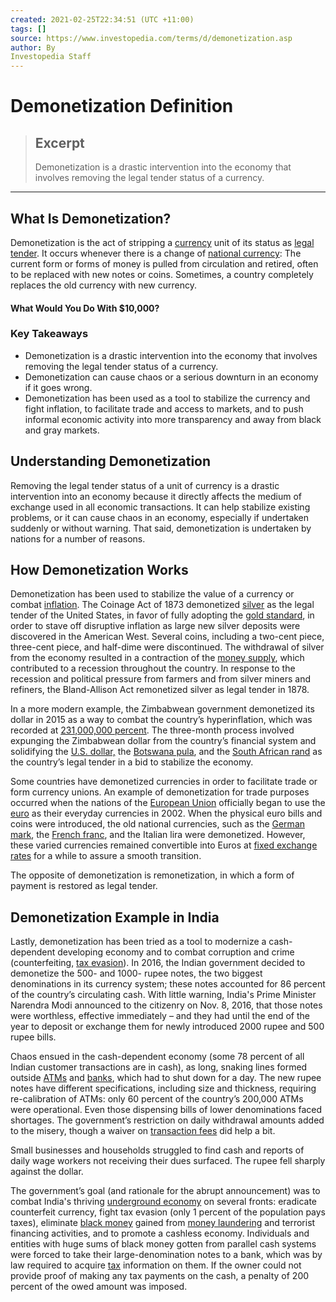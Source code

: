 ```yaml
---
created: 2021-02-25T22:34:51 (UTC +11:00)
tags: []
source: https://www.investopedia.com/terms/d/demonetization.asp
author: By
Investopedia Staff
---
```


# Demonetization Definition

> ## Excerpt
> Demonetization is a drastic intervention into the economy that involves removing the legal tender status of a currency.

---
## What Is Demonetization?

Demonetization is the act of stripping a [currency](https://www.investopedia.com/terms/c/currency.asp) unit of its status as [legal tender](https://www.investopedia.com/terms/l/legal-tender.asp). It occurs whenever there is a change of [national currency](https://www.investopedia.com/terms/n/national-currency.asp): The current form or forms of money is pulled from circulation and retired, often to be replaced with new notes or coins. Sometimes, a country completely replaces the old currency with new currency.

#### What Would You Do With $10,000?

### Key Takeaways

-   Demonetization is a drastic intervention into the economy that involves removing the legal tender status of a currency.
-   Demonetization can cause chaos or a serious downturn in an economy if it goes wrong.
-   Demonetization has been used as a tool to stabilize the currency and fight inflation, to facilitate trade and access to markets, and to push informal economic activity into more transparency and away from black and gray markets.

## Understanding Demonetization

Removing the legal tender status of a unit of currency is a drastic intervention into an economy because it directly affects the medium of exchange used in all economic transactions. It can help stabilize existing problems, or it can cause chaos in an economy, especially if undertaken suddenly or without warning. That said, demonetization is undertaken by nations for a number of reasons.

## How Demonetization Works

Demonetization has been used to stabilize the value of a currency or combat [inflation](https://www.investopedia.com/terms/i/inflation.asp). The Coinage Act of 1873 demonetized [silver](https://www.investopedia.com/terms/s/silver.asp) as the legal tender of the United States, in favor of fully adopting the [gold standard](https://www.investopedia.com/terms/g/goldstandard.asp), in order to stave off disruptive inflation as large new silver deposits were discovered in the American West. Several coins, including a two-cent piece, three-cent piece, and half-dime were discontinued. The withdrawal of silver from the economy resulted in a contraction of the [money supply](https://www.investopedia.com/terms/m/moneysupply.asp), which contributed to a recession throughout the country. In response to the recession and political pressure from farmers and from silver miners and refiners, the Bland-Allison Act remonetized silver as legal tender in 1878.

In a more modern example, the Zimbabwean government demonetized its dollar in 2015 as a way to combat the country’s hyperinflation, which was recorded at [231,000,000 percent](https://www.theguardian.com/world/2008/oct/09/zimbabwe). The three-month process involved expunging the Zimbabwean dollar from the country’s financial system and solidifying the [U.S. dollar,](https://www.investopedia.com/terms/forex/u/usd-united-states-dollar.asp) the [Botswana pula](https://www.investopedia.com/terms/forex/b/bwp-botswana-pula.asp), and the [South African rand](https://www.investopedia.com/terms/forex/z/zar-south-african-rand.asp) as the country’s legal tender in a bid to stabilize the economy.

Some countries have demonetized currencies in order to facilitate trade or form currency unions. An example of demonetization for trade purposes occurred when the nations of the [European Union](https://www.investopedia.com/terms/e/europeanunion.asp) officially began to use the [euro](https://www.investopedia.com/terms/e/euro.asp) as their everyday currencies in 2002. When the physical euro bills and coins were introduced, the old national currencies, such as the [German mark](https://www.investopedia.com/terms/d/deutschmark.asp), the [French franc](https://www.investopedia.com/terms/f/franc-f.asp), and the Italian lira were demonetized. However, these varied currencies remained convertible into Euros at [fixed exchange rates](https://www.investopedia.com/terms/f/fixedexchangerate.asp) for a while to assure a smooth transition.

The opposite of demonetization is remonetization, in which a form of payment is restored as legal tender.

## Demonetization Example in India

Lastly, demonetization has been tried as a tool to modernize a cash-dependent developing economy and to combat corruption and crime (counterfeiting, [tax evasion](https://www.investopedia.com/terms/t/taxevasion.asp)). In 2016, the Indian government decided to demonetize the 500- and 1000- rupee notes, the two biggest denominations in its currency system; these notes accounted for 86 percent of the country’s circulating cash. With little warning, India's Prime Minister Narendra Modi announced to the citizenry on Nov. 8, 2016, that those notes were worthless, effective immediately – and they had until the end of the year to deposit or exchange them for newly introduced 2000 rupee and 500 rupee bills.

Chaos ensued in the cash-dependent economy (some 78 percent of all Indian customer transactions are in cash), as long, snaking lines formed outside [ATMs](https://www.investopedia.com/terms/a/atm.asp) and [banks](https://www.investopedia.com/terms/b/bank.asp), which had to shut down for a day. The new rupee notes have different specifications, including size and thickness, requiring re-calibration of ATMs: only 60 percent of the country’s 200,000 ATMs were operational. Even those dispensing bills of lower denominations faced shortages. The government’s restriction on daily withdrawal amounts added to the misery, though a waiver on [transaction fees](https://www.investopedia.com/terms/t/transaction-fees.asp) did help a bit.

Small businesses and households struggled to find cash and reports of daily wage workers not receiving their dues surfaced. The rupee fell sharply against the dollar. 

The government’s goal (and rationale for the abrupt announcement) was to combat India's thriving [underground economy](https://www.investopedia.com/terms/u/underground-economy.asp) on several fronts: eradicate counterfeit currency, fight tax evasion (only 1 percent of the population pays taxes), eliminate [black money](https://www.investopedia.com/terms/b/black-money.asp) gained from [money laundering](https://www.investopedia.com/terms/m/moneylaundering.asp) and terrorist financing activities, and to promote a cashless economy. Individuals and entities with huge sums of black money gotten from parallel cash systems were forced to take their large-denomination notes to a bank, which was by law required to acquire [tax](https://www.investopedia.com/terms/t/taxes.asp) information on them. If the owner could not provide proof of making any tax payments on the cash, a penalty of 200 percent of the owed amount was imposed.

